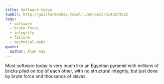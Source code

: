 ```yaml
---
title: Software today
tumblr: http://guillermonkey.tumblr.com/post/3143873632
tags:
  - software
  - brute-force
  - integrity
  - failure
  - technical-debt
quote:
  author: Alan Kay
---
```


Most software today is very much like an Egyptian pyramid with millions of bricks piled on top of each other, with no structural integrity, but just done by brute force and thousands of slaves.
